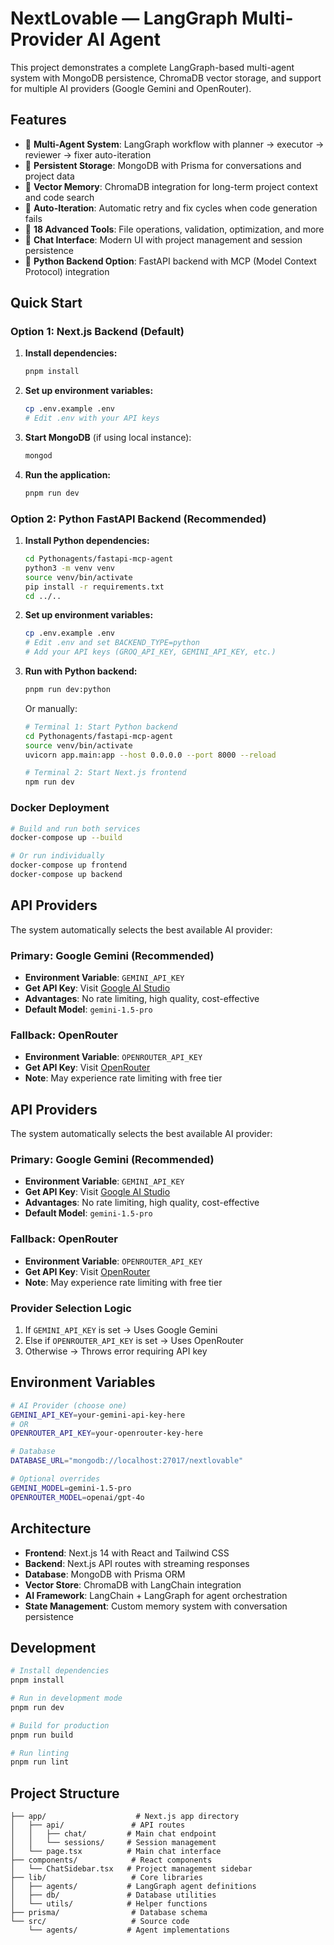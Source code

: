 # NextLovable — LangGraph Multi-Provider AI Agent

This project demonstrates a complete LangGraph-based multi-agent system with MongoDB persistence, ChromaDB vector storage, and support for multiple AI providers (Google Gemini and OpenRouter).

## Features

- 🤖 **Multi-Agent System**: LangGraph workflow with planner → executor → reviewer → fixer auto-iteration
- 💾 **Persistent Storage**: MongoDB with Prisma for conversations and project data
- 🧠 **Vector Memory**: ChromaDB integration for long-term project context and code search
- 🔄 **Auto-Iteration**: Automatic retry and fix cycles when code generation fails
- 🎯 **18 Advanced Tools**: File operations, validation, optimization, and more
- 📱 **Chat Interface**: Modern UI with project management and session persistence
- 🐍 **Python Backend Option**: FastAPI backend with MCP (Model Context Protocol) integration

## Quick Start

### Option 1: Next.js Backend (Default)
1. **Install dependencies:**
   ```bash
   pnpm install
   ```

2. **Set up environment variables:**
   ```bash
   cp .env.example .env
   # Edit .env with your API keys
   ```

3. **Start MongoDB** (if using local instance):
   ```bash
   mongod
   ```

4. **Run the application:**
   ```bash
   pnpm run dev
   ```

### Option 2: Python FastAPI Backend (Recommended)
1. **Install Python dependencies:**
   ```bash
   cd Pythonagents/fastapi-mcp-agent
   python3 -m venv venv
   source venv/bin/activate
   pip install -r requirements.txt
   cd ../..
   ```

2. **Set up environment variables:**
   ```bash
   cp .env.example .env
   # Edit .env and set BACKEND_TYPE=python
   # Add your API keys (GROQ_API_KEY, GEMINI_API_KEY, etc.)
   ```

3. **Run with Python backend:**
   ```bash
   pnpm run dev:python
   ```
   Or manually:
   ```bash
   # Terminal 1: Start Python backend
   cd Pythonagents/fastapi-mcp-agent
   source venv/bin/activate
   uvicorn app.main:app --host 0.0.0.0 --port 8000 --reload

   # Terminal 2: Start Next.js frontend
   npm run dev
   ```

### Docker Deployment
```bash
# Build and run both services
docker-compose up --build

# Or run individually
docker-compose up frontend
docker-compose up backend
```

## API Providers

The system automatically selects the best available AI provider:

### Primary: Google Gemini (Recommended)
- **Environment Variable**: `GEMINI_API_KEY`
- **Get API Key**: Visit [Google AI Studio](https://makersuite.google.com/app/apikey)
- **Advantages**: No rate limiting, high quality, cost-effective
- **Default Model**: `gemini-1.5-pro`

### Fallback: OpenRouter
- **Environment Variable**: `OPENROUTER_API_KEY`
- **Get API Key**: Visit [OpenRouter](https://openrouter.ai/keys)
- **Note**: May experience rate limiting with free tier

## API Providers

The system automatically selects the best available AI provider:

### Primary: Google Gemini (Recommended)
- **Environment Variable**: `GEMINI_API_KEY`
- **Get API Key**: Visit [Google AI Studio](https://makersuite.google.com/app/apikey)
- **Advantages**: No rate limiting, high quality, cost-effective
- **Default Model**: `gemini-1.5-pro`

### Fallback: OpenRouter
- **Environment Variable**: `OPENROUTER_API_KEY`
- **Get API Key**: Visit [OpenRouter](https://openrouter.ai/keys)
- **Note**: May experience rate limiting with free tier

### Provider Selection Logic
1. If `GEMINI_API_KEY` is set → Uses Google Gemini
2. Else if `OPENROUTER_API_KEY` is set → Uses OpenRouter
3. Otherwise → Throws error requiring API key

## Environment Variables

```bash
# AI Provider (choose one)
GEMINI_API_KEY=your-gemini-api-key-here
# OR
OPENROUTER_API_KEY=your-openrouter-key-here

# Database
DATABASE_URL="mongodb://localhost:27017/nextlovable"

# Optional overrides
GEMINI_MODEL=gemini-1.5-pro
OPENROUTER_MODEL=openai/gpt-4o
```

## Architecture

- **Frontend**: Next.js 14 with React and Tailwind CSS
- **Backend**: Next.js API routes with streaming responses
- **Database**: MongoDB with Prisma ORM
- **Vector Store**: ChromaDB with LangChain integration
- **AI Framework**: LangChain + LangGraph for agent orchestration
- **State Management**: Custom memory system with conversation persistence

## Development

```bash
# Install dependencies
pnpm install

# Run in development mode
pnpm run dev

# Build for production
pnpm run build

# Run linting
pnpm run lint
```

## Project Structure

```
├── app/                    # Next.js app directory
│   ├── api/               # API routes
│   │   ├── chat/         # Main chat endpoint
│   │   └── sessions/     # Session management
│   └── page.tsx          # Main chat interface
├── components/            # React components
│   └── ChatSidebar.tsx   # Project management sidebar
├── lib/                   # Core libraries
│   ├── agents/           # LangGraph agent definitions
│   ├── db/               # Database utilities
│   └── utils/            # Helper functions
├── prisma/                # Database schema
└── src/                   # Source code
    └── agents/           # Agent implementations
```

